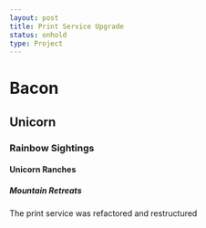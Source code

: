 ```yaml
---
layout: post
title: Print Service Upgrade
status: onhold
type: Project
---
```


# Bacon
## Unicorn 
### Rainbow Sightings
#### Unicorn Ranches
##### Mountain Retreats

The print service was refactored and restructured 
